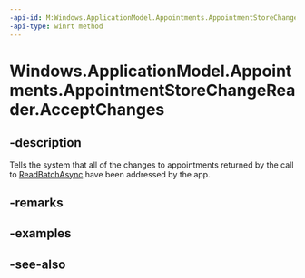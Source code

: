 ----api-id: M:Windows.ApplicationModel.Appointments.AppointmentStoreChangeReader.AcceptChanges
-api-type: winrt method
---<!-- Method syntaxpublic void AcceptChanges()--># Windows.ApplicationModel.Appointments.AppointmentStoreChangeReader.AcceptChanges## -descriptionTells the system that all of the changes to appointments returned by the call to [ReadBatchAsync](appointmentstorechangereader_readbatchasync.md) have been addressed by the app.## -remarks## -examples## -see-also